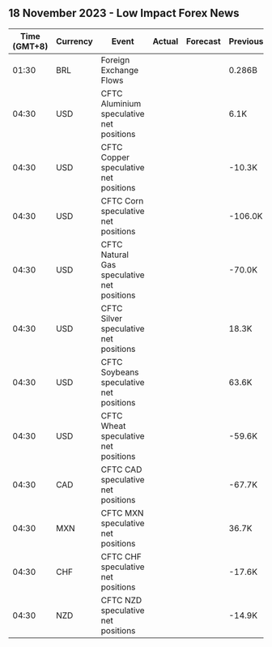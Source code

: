 ## 18 November 2023 - Low Impact Forex News

| Time (GMT+8) | Currency | Event | Actual | Forecast | Previous |
|------|----------|-------|--------|----------|----------|
| 01:30 | BRL | Foreign Exchange Flows |  |  | 0.286B |
| 04:30 | USD | CFTC Aluminium speculative net positions |  |  | 6.1K |
| 04:30 | USD | CFTC Copper speculative net positions |  |  | -10.3K |
| 04:30 | USD | CFTC Corn speculative net positions |  |  | -106.0K |
| 04:30 | USD | CFTC Natural Gas speculative net positions |  |  | -70.0K |
| 04:30 | USD | CFTC Silver speculative net positions |  |  | 18.3K |
| 04:30 | USD | CFTC Soybeans speculative net positions |  |  | 63.6K |
| 04:30 | USD | CFTC Wheat speculative net positions |  |  | -59.6K |
| 04:30 | CAD | CFTC CAD speculative net positions |  |  | -67.7K |
| 04:30 | MXN | CFTC MXN speculative net positions |  |  | 36.7K |
| 04:30 | CHF | CFTC CHF speculative net positions |  |  | -17.6K |
| 04:30 | NZD | CFTC NZD speculative net positions |  |  | -14.9K |
